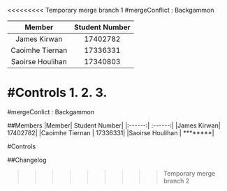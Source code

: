 <<<<<<<<< Temporary merge branch 1
#mergeConflict : Backgammon

| Member | Student Number |
| :----: | :------------: |
| James Kirwan | 17402782 | 
| Caoimhe Tiernan | 17336331 | 
| Saoirse Houlihan | 17340803 |

#Controls
1.
2.
3.
=========
#mergeConlict : Backgammon

##Members
|Member| Student Number|
|:------:| :------:|
|James Kirwan| 17402782|
|Caoimhe Tiernan | 17336331|
|Saoirse Houlihan | ********|

#Controls

##Changelog
>>>>>>>>> Temporary merge branch 2
